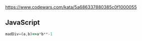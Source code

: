 https://www.codewars.com/kata/5a686337880385c0f1000055

## JavaScript
```js
madDiv=(a,b)=>a*b**-1
```